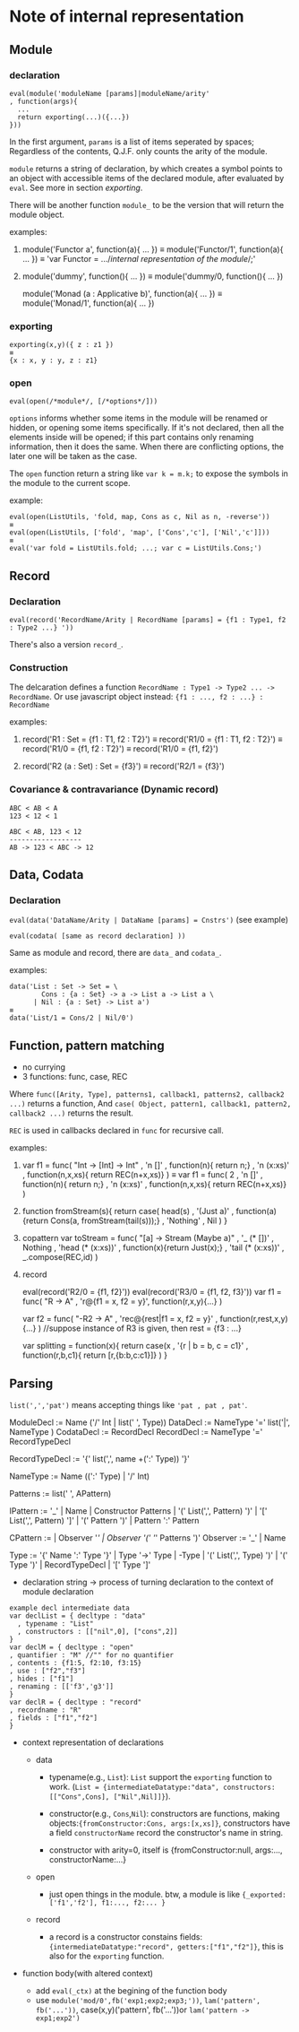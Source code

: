 # Note of internal representation







## Module

### declaration

```
eval(module('moduleName [params]|moduleName/arity'
, function(args){
  ...
  return exporting(...)({...})
}))
```

In the first argument, `params` is a list of items seperated by spaces;
Regardless of the contents, Q.J.F. only counts the arity of the module.

`module` returns a string of declaration, by which creates a symbol points to 
an object with accessible items of the declared module, after evaluated by `eval`.
See more in section *exporting*.

There will be another function `module_` to be the version that will return the module object.

examples:

1.
    module('Functor a', function(a){ ... })
    ≡
    module('Functor/1', function(a){ ... })
    ≡
    'var Functor = .../*internal representation of the module*/;'


2.
    module('dummy', function(){ ... })
    ≡
    module('dummy/0, function(){ ... })


    module('Monad (a : Applicative b)', function(a){ ... })
    ≡
    module('Monad/1', function(a){ ... })


### exporting

    exporting(x,y)({ z : z1 })
    ≡
    {x : x, y : y, z : z1}

### open

`eval(open(/*module*/, [/*options*/]))`

`options` informs whether some items in the module will be renamed or hidden, 
or opening some items specifically. If it's not declared, 
then all the elements inside will be opened; if this part contains
only renaming information, then it does the same. 
When there are conflicting options, the later one will be taken as the case.

The `open` function return a string like `var k = m.k;` to expose the symbols 
in the module to the current scope.


example:

    eval(open(ListUtils, 'fold, map, Cons as c, Nil as n, -reverse'))
    ≡
    eval(open(ListUtils, ['fold', 'map', ['Cons','c'], ['Nil','c']]))
    ≡
    eval('var fold = ListUtils.fold; ...; var c = ListUtils.Cons;')

















## Record

### Declaration

`eval(record('RecordName/Arity | RecordName [params] = {f1 : Type1, f2 : Type2 ...} '))`

There's also a version `record_`.

### Construction

The delcaration defines a function `RecordName : Type1 -> Type2 ... -> RecordName`.
Or use javascript object instead: `{f1 : ..., f2 : ...} : RecordName`

examples:

1.
    record('R1 : Set = {f1 : T1, f2 : T2}')
    ≡
    record('R1/0 = {f1 : T1, f2 : T2}')
    ≡
    record('R1/0 = {f1, f2 : T2}')
    ≡
    record('R1/0 = {f1, f2}')

2.
    record('R2 (a : Set) : Set = {f3}')
    ≡
    record('R2/1 = {f3}')


### Covariance & contravariance (Dynamic record)


    ABC < AB < A
    123 < 12 < 1

    ABC < AB, 123 < 12
    ------------------
    AB -> 123 < ABC -> 12










## Data, Codata

### Declaration

`eval(data('DataName/Arity | DataName [params] = Cnstrs')` (see example)

`eval(codata( [same as record declaration] ))`

Same as module and record, there are `data_` and `codata_`.


examples:

    data('List : Set -> Set = \
            Cons : {a : Set} -> a -> List a -> List a \
          | Nil : {a : Set} -> List a')
    ≡
    data('List/1 = Cons/2 | Nil/0')












## Function, pattern matching

- no currying
- 3 functions: func, case, REC

Where
`func([Arity, Type], patterns1, callback1, patterns2, callback2 ...)`
returns a function,
And
`case( Object, pattern1, callback1, pattern2, callback2 ...)`
returns the result.

`REC` is used in callbacks declared in `func` for recursive call.

examples:

1.
    var f1 = 
      func( "Int -> [Int] -> Int"
      , 'n []'     , function(n){
                      return n;}
      , 'n (x:xs)' , function(n,x,xs){
                      return REC(n+x,xs)}
      )
    ≡
    var f1 = 
      func( 2
      , 'n []'     , function(n){
                      return n;}
      , 'n (x:xs)' , function(n,x,xs){
                      return REC(n+x,xs)}
      )

2.
    function fromStream(s){
      return case( head(s)
      , '(Just a)' , function(a){return Cons(a, fromStream(tail(s)));}
      , 'Nothing'  , Nil
      )
    }

3. copattern
    var toStream = 
      func( "[a] -> Stream (Maybe a)"
      , '_ (* [])'        , Nothing
      , 'head (* (x:xs))' , function(x){return Just(x);}
      , 'tail (* (x:xs))' , _.compose(REC,id)
      )

4. record

    eval(record('R2/0 = {f1, f2}'))
    eval(record('R3/0 = {f1, f2, f3}'))
    var f1 = 
      func( "R -> A"
      , 'r@{f1 = x, f2 = y}', function(r,x,y){...}
      )

    var f2 =
      func( "-R2 -> A"
      , 'rec@{rest|f1 = x, f2 = y}' , function(r,rest,x,y){...}
      )
    //suppose instance of R3 is given, then rest = {f3 : ...}

    var splitting = function(x){
      return case(x
             , '{r | b = b, c = c1}' , function(r,b,c1){ return [r,{b:b,c:c1}]}
             )
      }














## Parsing

`list(',','pat')` means accepting things like `'pat , pat , pat'`.

ModuleDecl := Name ('/' Int | list(' ', Type))
DataDecl   := NameType '=' list('|', NameType )
CodataDecl := RecordDecl
RecordDecl := NameType '=' RecordTypeDecl

RecordTypeDecl := '{' list(',', name +(':' Type)) '}'


NameType := Name ((':' Type) | '/' Int)



Patterns := list(' ', APattern)

IPattern := '_'
         | Name
         | Constructor Patterns
         | '(' List(',', Pattern) ')'
         | '[' List(',', Pattern) ']'
         | '(' Pattern ')'
         | Pattern ':' Pattern

CPattern :=
          | Observer '*'
          | Observer '(' '*' Patterns ')'
Observer := '_'
          | Name


Type := '{' Name ':' Type '}'
      | Type '->' Type
      | -Type
      | '(' List(',', Type) ')'
      | '(' Type ')'
      | RecordTypeDecl
      | '[' Type ']'






* declaration string -> process of turning declaration to the context of module declaration

```
example decl intermediate data
var declList = { decltype : "data"
  , typename : "List"
  , constructors : [["nil",0], ["cons",2]]
}
var declM = { decltype : "open"
, quantifier : "M" //"" for no quantifier
, contents : {f1:5, f2:10, f3:15}
, use : ["f2","f3"]
, hides : ["f1"]
, renaming : [['f3','g3']]
}
var declR = { decltype : "record"
, recordname : "R"
, fields : ["f1","f2"]
}
```


* context representation of declarations

  + data
    - typename(e.g., `List`): `List` support the `exporting` function to work. (`List = {intermediateDatatype:"data", constructors:[["Cons",Cons], ["Nil",Nil]]}`).

    - constructor(e.g., `Cons`,`Nil`): constructors are functions, making objects:`{fromConstructor:Cons, args:[x,xs]}`, constructors have a field `constructorName` record the constructor's name in string.

    - constructor with arity=0, itself is {fromConstructor:null, args:..., constructorName:...}

  + open
    - just open things in the module. btw, a module is like `{_exported:['f1','f2'], f1:..., f2:... }`
  + record
    - a record is a constructor constains fields: `{intermediateDatatype:"record", getters:["f1","f2"]}`, this is also for the `exporting` function.



* function body(with altered context)

  + add `eval(_ctx)` at the begining of the function body
  + use `module('mod/0',fb('exp1;exp2;exp3;'))`, `lam('pattern', fb('...'))`, case(x,y)('pattern', fb('...'))or `lam('pattern -> exp1;exp2')`









